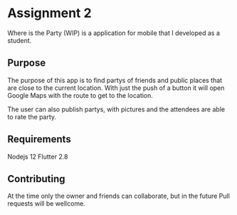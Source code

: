 # Assignment 2

Where is the Party (WIP) is a application for mobile that I developed as a student.

## Purpose
The purpose of this app is to find partys of friends and public places that are close to the current location. With just the push of a button it will open Google Maps with the route to get to the location.

The user can also publish partys, with pictures and the attendees are able to rate the party.

## Requirements

Nodejs 12
Flutter 2.8

## Contributing
At the time only the owner and friends can collaborate, but in the future Pull requests will be wellcome.